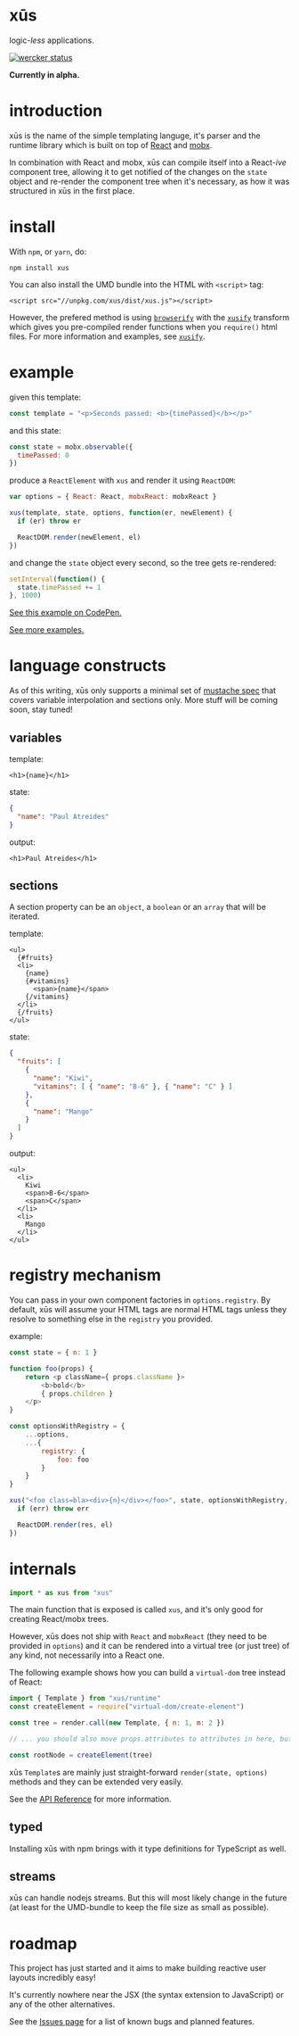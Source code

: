 # xūs

logic-_less_ applications.

[![wercker status](https://app.wercker.com/status/6bbc534414fb612cf8854ed1816068a2/s/master "wercker status")](https://app.wercker.com/project/byKey/6bbc534414fb612cf8854ed1816068a2)

**Currently in alpha.**

# introduction

xūs is the name of the simple templating languge, it's parser and the runtime library which is built on top of [React](https://github.com/facebook/react) and [mobx](https://github.com/mobxjs/mobx).

In combination with React and mobx, xūs can compile itself into a React-_ive_ component tree, allowing it to get notified of the changes on the `state` object and re-render the component tree when it's necessary, as how it was structured in xūs in the first place.

# install

With `npm`, or `yarn`, do:

```
npm install xus
```

You can also install the UMD bundle into the HTML with `<script>` tag:

```
<script src="//unpkg.com/xus/dist/xus.js"></script>
```

However, the prefered method is using [`browserify`](https://github.com/substack/node-browserify/) with the [`xusify`](https://github.com/tetsuo/xusify) transform which gives you pre-compiled render functions when you `require()` html files. For more information and examples, see [`xusify`](https://github.com/tetsuo/xusify).

# example

given this template:

```javascript
const template = "<p>Seconds passed: <b>{timePassed}</b></p>"
```

and this state:

```javascript
const state = mobx.observable({
  timePassed: 0
})
```

produce a `ReactElement` with `xus` and render it using `ReactDOM`:

```javascript
var options = { React: React, mobxReact: mobxReact }

xus(template, state, options, function(er, newElement) {
  if (er) throw er

  ReactDOM.render(newElement, el)
})
```

and change the `state` object every second, so the tree gets re-rendered:

```javascript
setInterval(function() {
  state.timePassed += 1
}, 1000)
```

[See this example on CodePen.](https://codepen.io/anon/pen/jwKRbg)

[See more examples.](https://tetsuo.github.io/xus/fruits.html)

# language constructs

As of this writing, xūs only supports a minimal set of [mustache spec](http://mustache.github.io/mustache.5.html) that covers variable interpolation and sections only. More stuff will be coming soon, stay tuned!

## variables

template:

```
<h1>{name}</h1>
```

state:

```json
{
  "name": "Paul Atreides"
}
```

output:

```
<h1>Paul Atreides</h1>
```

## sections

A section property can be an `object`, a `boolean` or an `array` that will be iterated.

template:

```
<ul>
  {#fruits}
  <li>
    {name}
    {#vitamins}
      <span>{name}</span>
    {/vitamins}
  </li>
  {/fruits}
</ul>
```

state:

```json
{
  "fruits": [
    {
      "name": "Kiwi",
      "vitamins": [ { "name": "B-6" }, { "name": "C" } ]
    },
    {
      "name": "Mango"
    }
  ]
}
```

output:

```
<ul>
  <li>
    Kiwi
    <span>B-6</span>
    <span>C</span>
  </li>
  <li>
    Mango
  </li>
</ul>
```

# registry mechanism

You can pass in your own component factories in `options.registry`. By default, xūs will assume your HTML tags are normal HTML tags unless they resolve to something else in the `registry` you provided.

example:

```javascript
const state = { n: 1 }

function foo(props) {
    return <p className={ props.className }>
        <b>bold</b>
        { props.children }
    </p>
}

const optionsWithRegistry = {
    ...options,
    ...{
        registry: {
            foo: foo
        }
    }
}

xus("<foo class=bla><div>{n}</div></foo>", state, optionsWithRegistry, (err, res) => {
  if (err) throw err

  ReactDOM.render(res, el)
})
```

# internals

```javascript
import * as xus from "xus"
```

The main function that is exposed is called `xus`, and it's only good for creating React/mobx trees.

However, xūs does not ship with `React` and `mobxReact` (they need to be provided in `options`) and it can be rendered into a virtual tree (or just tree) of any kind, not necessarily into a React one.

The following example shows how you can build a `virtual-dom` tree instead of React:

```javascript
import { Template } from "xus/runtime"
const createElement = require("virtual-dom/create-element")

const tree = render.call(new Template, { n: 1, m: 2 })

// ... you should also move props.attributes to attributes in here, but you get the idea :)

const rootNode = createElement(tree)
```

xūs `Template`s are mainly just straight-forward `render(state, options)` methods and they can be extended very easily.

See the [API Reference](https://tetsuo.github.io/xus/) for more information.

## typed

Installing xūs with npm brings with it type definitions for TypeScript as well.

## streams

xūs can handle nodejs streams. But this will most likely change in the future (at least for the UMD-bundle to keep the file size as small as possible).

# roadmap

This project has just started and it aims to make building reactive user layouts incredibly easy!

It's currently nowhere near the JSX (the syntax extension to JavaScript) or any of the other alternatives.

See the [Issues page](https://github.com/tetsuo/xus/issues) for a list of known bugs and planned features.
